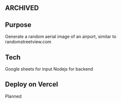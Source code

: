 ## ARCHIVED

## Purpose

Generate a random aerial image of an airport, similar to randomstreetview.com

## Tech

Google sheets for input
Nodejs for backend

## Deploy on Vercel

Planned
